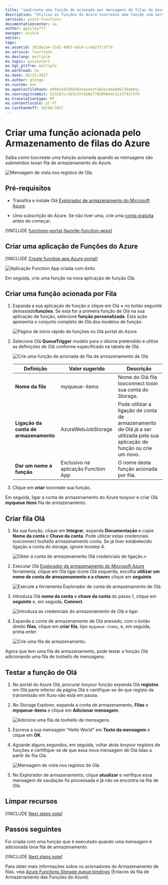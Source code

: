 ```yaml
---
title: "aaaCreate uma função de acionada por mensagens de filas do Azure | Microsoft Docs"
description: "Utilize as funções do Azure toocreate uma função sem servidor que é invocada por um mensagens submetido tooan fila de armazenamento do Azure."
services: azure-functions
documentationcenter: na
author: ggailey777
manager: erikre
editor: 
tags: 
ms.assetid: 361da2a4-15d1-4903-bdc4-cc4b27fc3ff4
ms.service: functions
ms.devlang: multiple
ms.topic: quickstart
ms.tgt_pltfrm: multiple
ms.workload: na
ms.date: 05/31/2017
ms.author: glenga
ms.custom: mvc
ms.openlocfilehash: e9501ed336b502eaeee3fa62ec4ae085c76de0ac
ms.sourcegitcommit: 523283cc1b3c37c428e77850964dc1c33742c5f0
ms.translationtype: MT
ms.contentlocale: pt-PT
ms.lasthandoff: 10/06/2017
---
```

# <a name="create-a-function-triggered-by-azure-queue-storage"></a>Criar uma função acionada pelo Armazenamento de filas do Azure

Saiba como toocreate uma função acionada quando as mensagens são submetidos tooan fila de armazenamento do Azure.

![Mensagem de vista nos registos de Olá.](./media/functions-create-storage-queue-triggered-function/function-app-in-portal-editor.png)

## <a name="prerequisites"></a>Pré-requisitos

- Transfira e instale Olá [Explorador de armazenamento do Microsoft Azure](http://storageexplorer.com/).

- Uma subscrição do Azure. Se não tiver uma, crie uma [conta gratuita](https://azure.microsoft.com/free/?WT.mc_id=A261C142F) antes de começar.

[!INCLUDE [functions-portal-favorite-function-apps](../../includes/functions-portal-favorite-function-apps.md)]

## <a name="create-an-azure-function-app"></a>Criar uma aplicação de Funções do Azure

[!INCLUDE [Create function app Azure portal](../../includes/functions-create-function-app-portal.md)]

![Aplicação Function App criada com êxito.](./media/functions-create-first-azure-function/function-app-create-success.png)

Em seguida, crie uma função na nova aplicação de função Olá.

<a name="create-function"></a>

## <a name="create-a-queue-triggered-function"></a>Criar uma função acionada por Fila

1. Expanda a sua aplicação de função e clique em Olá  **+**  no botão seguinte demasiado**funções**. Se esta for a primeira função de Olá na sua aplicação de função, selecione **função personalizada**. Esta ação apresenta o conjunto completo de Olá dos modelos de função.

    ![Página de início rápido de funções no Olá portal do Azure](./media/functions-create-storage-queue-triggered-function/add-first-function.png)

2. Selecione Olá **QueueTrigger** modelo para o idioma pretendido e utilize as definições de Olá conforme especificado na tabela de Olá.

    ![Crie uma função de acionada de fila de armazenamento de Olá.](./media/functions-create-storage-queue-triggered-function/functions-create-queue-storage-trigger-portal.png)
    
    | Definição | Valor sugerido | Descrição |
    |---|---|---|
    | **Nome da fila**   | myqueue-items    | Nome do Olá fila tooconnect tooin sua conta do Storage. |
    | **Ligação da conta de armazenamento** | AzureWebJobStorage | Pode utilizar a ligação de conta de armazenamento de Olá já a ser utilizada pela sua aplicação de função ou crie um novo.  |
    | **Dar um nome à função** | Exclusivo na aplicação Function App | O nome desta função acionada por fila. |

3. Clique em **criar** toocreate sua função.

Em seguida, ligar a conta de armazenamento do Azure tooyour e criar Olá **myqueue itens** fila de armazenamento.

## <a name="create-hello-queue"></a>Criar fila Olá

1. Na sua função, clique em **Integrar**, expanda **Documentação** e copie **Nome da conta** e **Chave da conta**. Pode utilizar estas credenciais tooconnect toohello armazenamento conta. Se já tiver estabelecido ligação a conta do storage, ignore toostep 4.

    ![Obter a conta de armazenamento Olá credenciais de ligação.](./media/functions-create-storage-queue-triggered-function/functions-storage-account-connection.png)v

1. Executar Olá [Explorador de armazenamento do Microsoft Azure](http://storageexplorer.com/) ferramenta, clique em Olá ligar ícone Olá esquerda, escolha **utilizar um nome de conta de armazenamento e a chave**e clique em **seguinte**.

    ![Execute a ferramenta Explorador de conta de armazenamento de Olá.](./media/functions-create-storage-queue-triggered-function/functions-storage-manager-connect-1.png)

1. Introduza Olá **nome da conta** e **chave da conta** do passo 1, clique em **seguinte** e, em seguida, **Connect**.

    ![Introduza as credenciais do armazenamento de Olá e ligar.](./media/functions-create-storage-queue-triggered-function/functions-storage-manager-connect-2.png)

1. Expanda a conta de armazenamento de Olá anexado, com o botão direito **filas**, clique em **criar fila**, tipo `myqueue-items`, e, em seguida, prima enter.

    ![Crie uma fila de armazenamento.](./media/functions-create-storage-queue-triggered-function/functions-storage-manager-create-queue.png)

Agora que tem uma fila de armazenamento, pode testar a função Olá adicionando uma fila de toohello de mensagens.

## <a name="test-hello-function"></a>Testar a função de Olá

1. No portal do Azure Olá, procurar tooyour função expanda Olá **registos** em Olá parte inferior da página Olá e certifique-se de que registo de transmissão em fluxo não está em pausa.

1. No Storage Explorer, expanda a conta de armazenamento, **Filas** e **myqueue-items** e clique em **Adicionar mensagem**.

    ![Adicione uma fila de toohello de mensagens.](./media/functions-create-storage-queue-triggered-function/functions-storage-manager-add-message.png)

1. Escreva a sua mensagem “Hello World” em **Texto da mensagem** e clique em **OK**.

1. Aguarde alguns segundos, em seguida, voltar atrás tooyour registos de funções e certifique-se de que essa nova mensagem de Olá lidas a partir do fila Olá.

    ![Mensagem de vista nos registos de Olá.](./media/functions-create-storage-queue-triggered-function/functions-queue-storage-trigger-view-logs.png)

1. No Explorador de armazenamento, clique **atualizar** e verifique essa mensagem de saudação foi processada e já não se encontra na fila de Olá.

## <a name="clean-up-resources"></a>Limpar recursos

[!INCLUDE [Next steps note](../../includes/functions-quickstart-cleanup.md)]

## <a name="next-steps"></a>Passos seguintes

Foi criada com uma função que é executado quando uma mensagem é adicionada tooa fila de armazenamento.

[!INCLUDE [Next steps note](../../includes/functions-quickstart-next-steps.md)]

Para obter mais informações sobre os acionadores do Armazenamento de filas, veja [Azure Functions Storage queue bindings](functions-bindings-storage-queue.md) (Enlaces da fila de Armazenamento das Funções do Azure).